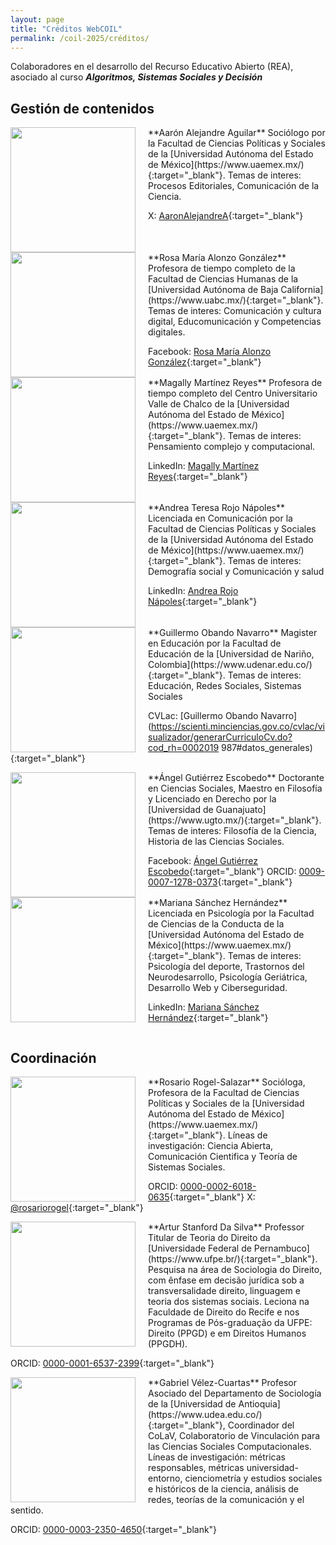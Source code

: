```yaml
---
layout: page
title: "Créditos WebCOIL"
permalink: /coil-2025/créditos/
---
```


Colaboradores en el desarrollo del Recurso Educativo Abierto (REA), asociado al curso ***Algoritmos, Sistemas Sociales y Decisión***

## Gestión de contenidos

<img src="{{ site.baseurl }}/assets/img/FotoAAronAlejandre.jpg" style="float:left;width:200px;padding-right:20px;">
**Aarón Alejandre Aguilar** Sociólogo por la Facultad de Ciencias Políticas y Sociales de la [Universidad Autónoma del Estado de México](https://www.uaemex.mx/){:target="_blank"}. Temas de interes: Procesos Editoriales, Comunicación de la Ciencia.

X: [AaronAlejandreA](https://x.com/aaronalejandrea?s=21&t=N_klrQNIuXm4flRvP8lTaA){:target="_blank"}

<div style="clear: both;"></div>
<img src="{{ site.baseurl }}/assets/img/FotoRosaMariaAlonzo.jpg" style="float:left;width:200px;padding-right:20px;">
**Rosa María Alonzo González** Profesora de tiempo completo de la Facultad de Ciencias Humanas de la [Universidad Autónoma de Baja California](https://www.uabc.mx/){:target="_blank"}. Temas de interes: Comunicación y cultura digital, Educomunicación y Competencias digitales.

Facebook: [Rosa María Alonzo González](https://www.facebook.com/RosaMariaAlonzoGonzalez/){:target="_blank"}

<div style="clear: both;"></div>

<img src="{{ site.baseurl }}/assets/img/FotoMagallyMartinezReyes.jpg" style="float:left;width:200px;padding-right:20px;">
**Magally Martínez Reyes** Profesora de tiempo completo del Centro Universitario Valle de Chalco de la [Universidad Autónoma del Estado de México](https://www.uaemex.mx/){:target="_blank"}. Temas de interes: Pensamiento complejo y computacional.

LinkedIn: [Magally Martínez Reyes](https://www.linkedin.com/in/magally-mart%C3%ADnez-reyes-53b8721b7){:target="_blank"}

<div style="clear: both;"></div>

<img src="{{ site.baseurl }}/assets/img/FotoAndreaRojo.jpeg" style="float:left;width:200px;padding-right:20px;">
**Andrea Teresa Rojo Nápoles** Licenciada en Comunicación por la Facultad de Ciencias Políticas y Sociales de la [Universidad Autónoma del Estado de México](https://www.uaemex.mx/){:target="_blank"}. Temas de interes: Demografía social y Comunicación y salud

LinkedIn: [Andrea Rojo Nápoles](https://www.linkedin.com/in/andrea-rojo-n%C3%A1poles-a0b654209/){:target="_blank"}

<div style="clear: both;"></div>

<img src="{{ site.baseurl }}/assets/img/FotoGuillermo.jpeg" style="float:left;width:200px;padding-right:20px;">
**Guillermo Obando Navarro** Magister en Educación por la Facultad de Educación de la [Universidad de Nariño, Colombia](https://www.udenar.edu.co/){:target="_blank"}. Temas de interes: Educación, Redes Sociales, Sistemas Sociales 

CVLac: [Guillermo Obando Navarro](https://scienti.minciencias.gov.co/cvlac/visualizador/generarCurriculoCv.do?cod_rh=0002019
987#datos_generales){:target="_blank"}

<div style="clear: both;"></div>

<img src="{{ site.baseurl }}/assets/img/FotoÁngelGutiérrez.jpg" style="float:left;width:200px;padding-right:20px;">
**Ángel Gutiérrez Escobedo** Doctorante en Ciencias Sociales, Maestro en Filosofía y Licenciado en Derecho por la [Universidad de Guanajuato](https://www.ugto.mx/){:target="_blank"}. Temas de interes: Filosofía de la Ciencia, Historia de las Ciencias Sociales.

Facebook: [Ángel Gutiérrez Escobedo](https://www.facebook.com/angel.gutierrezescobedo/){:target="_blank"}
ORCID: [0009-0007-1278-0373](https://orcid.org/0009-0007-1278-0373){:target="_blank"}

<div style="clear: both;"></div>

<img src="{{ site.baseurl }}/assets/img/FotoMarianaSánchez.jpg" style="float:left;width:200px;padding-right:20px;">
**Mariana Sánchez Hernández** Licenciada en Psicología por la Facultad de Ciencias de la Conducta de la [Universidad Autónoma del Estado de México](https://www.uaemex.mx/){:target="_blank"}. Temas de interes: Psicología del deporte, Trastornos del Neurodesarrollo, Psicología Geriátrica, Desarrollo Web y Ciberseguridad.

LinkedIn: [Mariana Sánchez Hernández](www.linkedin.com/in/mariana-sanz-hdz){:target="_blank"}

<div style="clear: both;"></div>

## Coordinación

<img src="{{ site.baseurl }}/assets/img/FotoRosario.jpg" style="float:left;width:200px;padding-right:20px;">
**Rosario Rogel-Salazar** Socióloga, Profesora de la Facultad de Ciencias Políticas y Sociales de la [Universidad Autónoma del Estado de México](https://www.uaemex.mx/){:target="_blank"}. Líneas de investigación: Ciencia Abierta, Comunicación Cientifica y Teoría de Sistemas Sociales.

ORCID: [0000-0002-6018-0635](https://orcid.org/0000-0002-6018-0635){:target="_blank"}
X: [@rosariorogel](https://twitter.com/rosariorogel){:target="_blank"}

<div style="clear: both;"></div>

<img src="{{ site.baseurl }}/assets/img/FotoArtur.jpg" style="float:left;width:200px;padding-right:20px;">
**Artur Stanford Da Silva** Professor Titular de Teoria do Direito da [Universidade Federal de Pernambuco](https://www.ufpe.br/){:target="_blank"}. Pesquisa na área de Sociologia do Direito, com ênfase em decisão jurídica sob a transversalidade direito, linguagem e teoria dos sistemas sociais. Leciona na Faculdade de Direito do Recife e nos Programas de Pós-graduação da UFPE: Direito (PPGD) e em Direitos Humanos (PPGDH).

ORCID: [0000-0001-6537-2399](https://orcid.org/0000-0001-6537-2399){:target="_blank"}

<div style="clear: both;"></div>

<img src="{{ site.baseurl }}/assets/img/FotoGabrielVelez.jpeg" style="float:left;width:200px;padding-right:20px;">
**Gabriel Vélez-Cuartas** Profesor Asociado del Departamento de Sociología de la [Universidad de Antioquia](https://www.udea.edu.co/){:target="_blank"}, Coordinador del CoLaV, Colaboratorio de Vinculación para las Ciencias Sociales Computacionales. Líneas de investigación: métricas responsables, métricas universidad-entorno, cienciometría y estudios sociales e históricos de la ciencia, análisis de redes, teorías de la comunicación y el sentido.

ORCID: [0000-0003-2350-4650](https://orcid.org/0000-0003-2350-4650){:target="_blank"}

<div style="clear: both;"></div>
